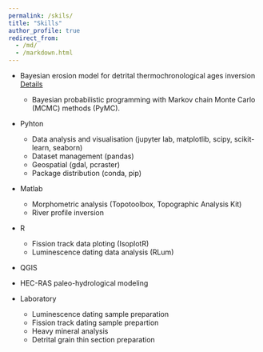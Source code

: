 ```yaml
---
permalink: /skils/
title: "Skills"
author_profile: true
redirect_from: 
  - /md/
  - /markdown.html
---
```



* Bayesian erosion model for detrital thermochronological ages inversion [Details](https://github.com/birajborgohain/birajborgohain.github.io/blob/master/_pages/bayesian.md)
  * Bayesian probabilistic programming with Markov chain Monte Carlo (MCMC) methods (PyMC).
* Pyhton
  * Data analysis and visualisation (jupyter lab, matplotlib, scipy, scikit-learn, seaborn)
  * Dataset management (pandas)
  * Geospatial (gdal, pcraster)
  * Package distribution (conda, pip)

* Matlab
  * Morphometric analysis (Topotoolbox, Topographic Analysis Kit)
  * River profile inversion
* R
  * Fission track data ploting (IsoplotR)
  * Luminescence dating data analysis (RLum)
* QGIS
* HEC-RAS paleo-hydrological modeling
* Laboratory
  * Luminescence dating sample preparation
  * Fission track dating sample prepartion
  * Heavy mineral analysis
  * Detrital grain thin section preparation


